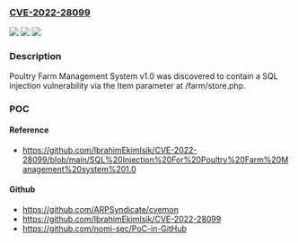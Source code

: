### [CVE-2022-28099](https://cve.mitre.org/cgi-bin/cvename.cgi?name=CVE-2022-28099)
![](https://img.shields.io/static/v1?label=Product&message=n%2Fa&color=blue)
![](https://img.shields.io/static/v1?label=Version&message=n%2Fa&color=blue)
![](https://img.shields.io/static/v1?label=Vulnerability&message=n%2Fa&color=brighgreen)

### Description

Poultry Farm Management System v1.0 was discovered to contain a SQL injection vulnerability via the Item parameter at /farm/store.php.

### POC

#### Reference
- https://github.com/IbrahimEkimIsik/CVE-2022-28099/blob/main/SQL%20Injection%20For%20Poultry%20Farm%20Management%20system%201.0

#### Github
- https://github.com/ARPSyndicate/cvemon
- https://github.com/IbrahimEkimIsik/CVE-2022-28099
- https://github.com/nomi-sec/PoC-in-GitHub

